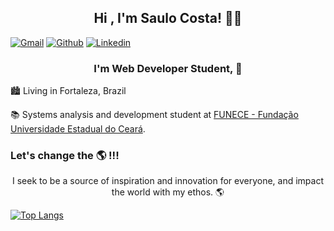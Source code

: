 <h2 align="center"> Hi  , I'm Saulo Costa! 👋💙 </h2>

[![Gmail](https://img.shields.io/badge/-Gmail-c14438?style=flat&logo=Gmail&logoColor=white)](mailto:saulomlcosta10@gmail.com)
[![Github](https://img.shields.io/badge/-Github-000?style=flat&logo=Github&logoColor=white)](https://github.com/saulomlcosta)
[![Linkedin](https://img.shields.io/badge/-LinkedIn-blue?style=flat&logo=Linkedin&logoColor=white)](https://www.linkedin.com/in/saulocosta10/)

<h3 align="center"> I'm Web Developer Student, 🚀 </h3>

:cityscape: Living in Fortaleza, Brazil <br>

📚 Systems analysis and development student at [FUNECE - Fundação Universidade Estadual do Ceará](http://www.uece.br/).

### Let's change the 🌎 !!!


 <p align="center"> I seek to be a source of inspiration and innovation for everyone, and impact the world with my ethos. 🌎 </p>

[![Top Langs](https://github-readme-stats.vercel.app/api/top-langs/?username=saulomlcosta&layout=compact)](https://github.com/saulomlcosta/github-readme-stats)
 


 



